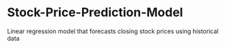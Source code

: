 # Stock-Price-Prediction-Model
Linear regression model that forecasts closing stock prices using historical data
